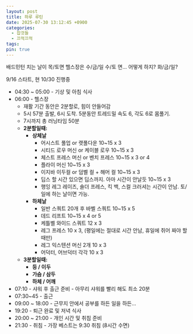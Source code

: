 ```yaml
---
layout: post
title: 하루 루틴
date: 2025-07-30 13:12:45 +0900
categories:
  - 잡것들
  - 끄적끄적
tags:
pin: true
---
```

배드민턴 치는 날이 목/토면 헬스장은 수/금/일
수/토 면... 어떻게 하지? 화/금/일?

9/16 스타트, 현 10/30 진행중

- 04:30 ~ 05:00 - 기상 및 아침 식사
- 06:00 - 헬스장
	- 재활 기간 동안은 2분할로, 힘이 안들어감
	- 5시 57분 출발, 6시 도착. 5분동안 트레드밀 속도 6, 각도 6로 몸풀기.
	- 7시까지 총 러닝타임 50분
	- **2분할일때:**
		- **상체날**
			- 어시스트 풀업 or 랫풀다운 10~15 x 3
			- 시티드 로우 머신 or  케이블 로우 10~15 x 3
			- 체스트 프레스 머신 or 벤치 프레스 10~15 x 3 or 4
			- 플라이 머신 10~15 x 3
			- 이지바 이두컬 or 덤벨 컬 + 해머 컬 10~15 x 3
			- 딥스 할 시간 있으면 딥스까지. 아마 시간이 안날듯 10~15 x 3
			- 행잉 레그 레이즈, 숄더 프레스, 킥 백, 스컬 크러셔는 시간이 안남. 토/일에 하는 날이면 가능.
		- **하체날**
			- 일반 스쿼트 20개 후 바벨 스쿼트 10~15 x 5
			- 데드 리프트 10~15 x 4 or 5
			- 케틀벨 와이드 스쿼트 12 x 3
			- 레그 프레스 10 x 3, (평일에는 절대로 시간 안남, 휴일에 쥐어 짜야 할때만)
			- 레그 익스텐션 머신 2개 10 x 3
			- 어덕터, 어브덕터 각각 10 x 3
	- **3분할일때:**
		- **등 / 이두**
		- **가슴 / 삼두**
		- **하체 / 어깨**
- 07:10 - 샤워 후 출근 준비 - 아무리 샤워를 빨리 해도 최소 20분
- 07:30~45 - 출근
- 09:00 ~ 18:00 - 근무지 안에서 공부를 하든 일을 하든...
- 19:20 - 퇴근 완료 및 저녁 식사
- 20:00 ~ 21:00 - 개인 시간 및 취침 준비
- 21:30 - 취침 - 가장 베스트는 9:30 취침 (8시간 수면)
